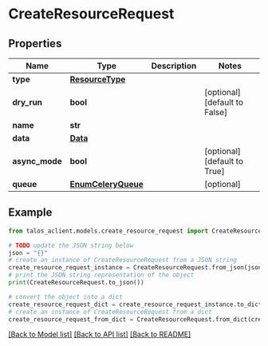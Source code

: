 # CreateResourceRequest


## Properties

Name | Type | Description | Notes
------------ | ------------- | ------------- | -------------
**type** | [**ResourceType**](ResourceType.md) |  | 
**dry_run** | **bool** |  | [optional] [default to False]
**name** | **str** |  | 
**data** | [**Data**](Data.md) |  | 
**async_mode** | **bool** |  | [optional] [default to True]
**queue** | [**EnumCeleryQueue**](EnumCeleryQueue.md) |  | [optional] 

## Example

```python
from talos_aclient.models.create_resource_request import CreateResourceRequest

# TODO update the JSON string below
json = "{}"
# create an instance of CreateResourceRequest from a JSON string
create_resource_request_instance = CreateResourceRequest.from_json(json)
# print the JSON string representation of the object
print(CreateResourceRequest.to_json())

# convert the object into a dict
create_resource_request_dict = create_resource_request_instance.to_dict()
# create an instance of CreateResourceRequest from a dict
create_resource_request_from_dict = CreateResourceRequest.from_dict(create_resource_request_dict)
```
[[Back to Model list]](../README.md#documentation-for-models) [[Back to API list]](../README.md#documentation-for-api-endpoints) [[Back to README]](../README.md)


